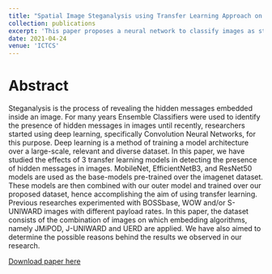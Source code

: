 ```yaml
---
title: "Spatial Image Steganalysis using Transfer Learning Approach on Embedded JPEG Images"
collection: publications
excerpt: 'This paper proposes a neural network to classify images as steganographic by using transfer learning. The paper experiments with three different backbone networks, namely, MobileNetV2, EfficientNetB3, and ResNet50 and publishes the observations.'
date: 2021-04-24
venue: 'ICTCS'
---
```

Abstract
======
Steganalysis is the process of revealing the hidden messages embedded inside an image. For many years Ensemble Classifiers were used to identify the presence of hidden messages in images until recently, researchers started using deep learning, specifically Convolution Neural Networks, for this purpose. Deep learning is a method of training a model architecture over a large-scale, relevant and diverse dataset. In this paper, we have studied the effects of 3 transfer learning models in detecting the presence of hidden messages in images. MobileNet, EfficientNetB3, and ResNet50 models are used as the base-models pre-trained over the imagenet dataset. These models are then combined with our outer model and trained over our proposed dataset, hence accomplishing the aim of using transfer learning. Previous researches experimented with BOSSbase, WOW and/or S-UNIWARD images with different payload rates. In this paper, the dataset consists of the combination of images on which embedding algorithms, namely JMiPOD, J-UNIWARD and UERD are applied. We have also aimed to determine the possible reasons behind the results we observed in our research.


[Download paper here](http://nirav-1999.github.io/files/steg.pdf)
 
<!-- Recommended citation: Your Name, You. (2009). "Paper Title Number 1." <i>Journal 1</i>. 1(1). -->